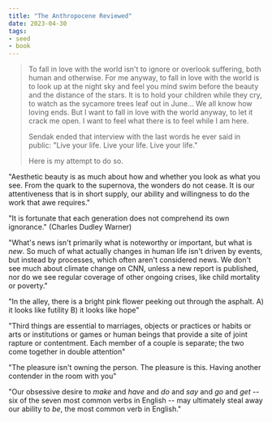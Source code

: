 ```yaml
---
title: "The Anthropocene Reviewed"
date: 2023-04-30
tags:
- seed
- book
---
```


> To fall in love with the world isn't to ignore or overlook suffering, both human and otherwise. For me anyway, to fall in love with the world is to look up at the night sky and feel you mind swim before the beauty and the distance of the stars. It is to hold your children while they cry, to watch as the sycamore trees leaf out in June... We all know how loving ends. But I want to fall in love with the world anyway, to let it crack me open. I want to feel what there is to feel while I am here. 
> 
> Sendak ended that interview with the last words he ever said in public: "Live your life. Live your life. Live your life."
> 
> Here is my attempt to do so.

"Aesthetic beauty is as much about how and whether you look as what you see. From the quark to the supernova, the wonders do not cease. It is our attentiveness that is in short supply, our ability and willingness to do the work that awe requires."

"It is fortunate that each generation does not comprehend its own ignorance." (Charles Dudley Warner)

"What's news isn't primarily what is noteworthy or important, but what is *new*. So much of what actually changes in human life isn't driven by events, but instead by processes, which often aren't considered news. We don't see much about climate change on CNN, unless a new report is published, nor do we see regular coverage of other ongoing crises, like child mortality or poverty."

"In the alley, there is a bright pink flower peeking out through the asphalt. A) it looks like futility B) it looks like hope"

"Third things are essential to marriages, objects or practices or habits or arts or institutions or games or human beings that provide a site of joint rapture or contentment. Each member of a couple is separate; the two come together in double attention"

"The pleasure isn't owning the person. The pleasure is this. Having another contender in the room with you"

"Our obsessive desire to *make* and *have* and *do* and *say* and *go* and *get* -- six of the seven most common verbs in English -- may ultimately steal away our ability to *be*, the most common verb in English."